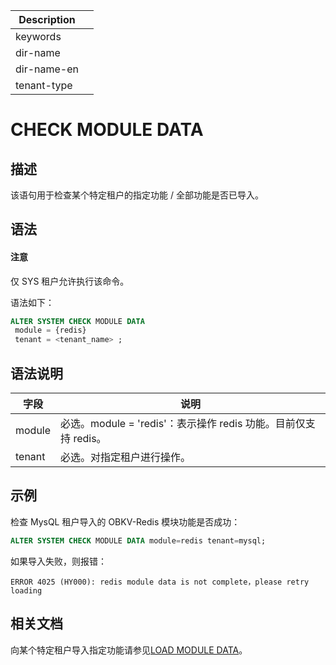 | Description   |                 |
|---------------|-----------------|
| keywords      |                 |
| dir-name      |                 |
| dir-name-en   |                 |
| tenant-type   |                 |

# CHECK MODULE DATA

## 描述

该语句用于检查某个特定租户的指定功能 / 全部功能是否已导入。

## 语法

<main id="notice" type='notice'>
  <h4>注意</h4>
  <p>仅 SYS 租户允许执行该命令。</p>
</main>

语法如下：

```sql
ALTER SYSTEM CHECK MODULE DATA
 module = {redis} 
 tenant = <tenant_name> ;
```

## 语法说明

|   **字段**  | **说明** |
| ----------- | -------- |
| module     | 必选。module = 'redis'：表示操作 redis 功能。目前仅支持 redis。 |
| tenant     | 必选。对指定租户进行操作。|

## 示例

检查 MysQL 租户导入的 OBKV-Redis 模块功能是否成功：

```sql
ALTER SYSTEM CHECK MODULE DATA module=redis tenant=mysql;
```

如果导入失败，则报错：

```shell
ERROR 4025 (HY000): redis module data is not complete，please retry loading
```

## 相关文档

向某个特定租户导入指定功能请参见[LOAD MODULE DATA](4700.load-module-data.md)。
